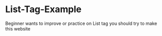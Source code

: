 # List-Tag-Example
Beginner wants to improve or practice on List tag you should try to make this website 
